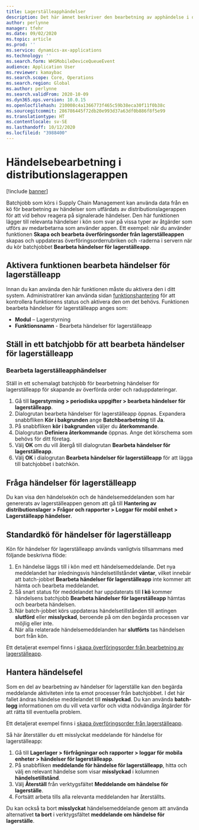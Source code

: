 ```yaml
---
title: Lagerställeapphändelser
description: Det här ämnet beskriver den bearbetning av apphändelse i distributionslagret som används för att bearbeta apphändelse meddelanden för lagerstället som en del av ett batchjobb.
author: perlynne
manager: tfehr
ms.date: 09/02/2020
ms.topic: article
ms.prod: ''
ms.service: dynamics-ax-applications
ms.technology: ''
ms.search.form: WHSMobileDeviceQueueEvent
audience: Application User
ms.reviewer: kamaybac
ms.search.scope: Core, Operations
ms.search.region: Global
ms.author: perlynne
ms.search.validFrom: 2020-10-09
ms.dyn365.ops.version: 10.0.15
ms.openlocfilehash: 210008c4a1366773f465c59b38eca30f11f0b38c
ms.sourcegitcommit: 286786445f72db20e993d37a63df0b886f8f5e99
ms.translationtype: HT
ms.contentlocale: sv-SE
ms.lasthandoff: 10/12/2020
ms.locfileid: "3988400"
---
```

# <a name="warehouse-app-event-processing"></a>Händelsebearbetning i distributionslagerappen

[!include [banner](../includes/banner.md)]

Batchjobb som körs i Supply Chain Management kan använda data från en kö för bearbetning av händelser som utfärdats av distributionslagerappen för att vid behov reagera på signalerade händelser. Den här funktionen lägger till relevanta händelser i kön som svar på vissa typer av åtgärder som utförs av medarbetarna som använder appen. Ett exempel: när du använder funktionen **Skapa och bearbeta överföringsorder från lagerställeappen** skapas och uppdateras överföringsorderrubriken och -raderna i servern när du kör batchjobbet **Bearbeta händelser för lagerställeapp**.

## <a name="enable-the-process-warehouse-app-events-feature"></a>Aktivera funktionen bearbeta händelser för lagerställeapp

Innan du kan använda den här funktionen måste du aktivera den i ditt system. Administratörer kan använda sidan [funktionshantering](../../fin-ops-core/fin-ops/get-started/feature-management/feature-management-overview.md) för att kontrollera funktionens status och aktivera den om det behövs. Funktionen bearbeta händelser för lagerställeapp anges som:

- **Modul** – Lagerstyrning
- **Funktionsnamn** - Bearbeta händelser för lagerställeapp

## <a name="set-up-a-batch-job-to-process-warehouse-app-events"></a>Ställ in ett batchjobb för att bearbeta händelser för lagerställeapp

### <a name="process-warehouse-app-events"></a>Bearbeta lagerställeapphändelser

Ställ in ett schemalagt batchjobb för bearbetning händelser för lagerställeapp för skapande av överförda order och raduppdateringar.

1. Gå till **lagerstyrning \> periodiska uppgifter \> bearbeta händelser för lagerställeapp**.
1. Dialogrutan bearbeta händelser för lagerställeapp öppnas. Expandera snabbfliken **Kör i bakgrunden** ange **Batchbearbetning** till **Ja**.
1. På snabbfliken **kör i bakgrunden** väljer du **återkommande**.
1. Dialogrutan **Definiera återkommande** öppnas. Ange det körschema som behövs för ditt företag.
1. Välj **OK** om du vill återgå till dialogrutan **Bearbeta händelser för lagerställeapp**.
1. Välj **OK** i dialogrutan **Bearbeta händelser för lagerställeapp** för att lägga till batchjobbet i batchkön.

## <a name="query-warehouse-app-events"></a>Fråga händelser för lagerställeapp

Du kan visa den händelsekön och de händelsemeddelanden som har genererats av lagerställeappen genom att gå till **Hantering av distributionslager \> Frågor och rapporter \> Loggar för mobil enhet \> Lagerställeapp händelser**.

## <a name="the-standard-event-queue-process"></a>Standardkö för händelser för lagerställeapp

Kön för händelser för lagerställeapp används vanligtvis tillsammans med följande beskrivna flöde:

1. En händelse läggs till i kön med ett händelsemeddelande. Det nya meddelandet har inledningsvis händelsetillståndet **väntar**, vilket innebär att batch-jobbet **Bearbeta händelser för lagerställeapp** inte kommer att hämta och bearbeta meddelandet.
1. Så snart status för meddelandet har uppdaterats till **I kö** kommer händelsens batchjobb **Bearbeta händelser för lagerställeapp** hämtas och bearbeta händelsen.
1. När batch-jobbet körs uppdateras händelsetillstånden till antingen **slutförd** eller **misslyckad**, beroende på om den begärda processen var möjlig eller inte.
1. När alla relaterade händelsemeddelanden har **slutförts** tas händelsen bort från kön.

 Ett detaljerat exempel finns i [skapa överföringsorder från bearbetning av lagerställeapp](create-transfer-order-from-warehouse-app.md).

## <a name="handle-event-errors"></a>Hantera händelsefel

Som en del av bearbetning av händelser för lagerställe kan den begärda meddelande aktiviteten inte ta emot processer från batchjobbet. I det här fallet ändras händelse meddelandet till **misslyckad**. Du kan använda **batch-logg** informationen om du vill veta varför och vidta nödvändiga åtgärder för att rätta till eventuella problem.

Ett detaljerat exempel finns i [skapa överföringsorder från lagerställeapp](create-transfer-order-from-warehouse-app.md).

Så här återställer du ett misslyckat meddelande för händelse för lagerställeapp:

1. Gå till **Lagerlager \> förfrågningar och rapporter \> loggar för mobila enheter \> händelser för lagerställeapp**.
1. På snabbfliken **meddelande för händelse för lagerställeapp**, hitta och välj en relevant händelse som visar **misslyckad** i kolumnen **händelsetillstånd**.
1. Välj **Återställ** från verktygsfältet **Meddelande om händelse för lagerställe**.
1. Fortsätt arbeta tills alla relevanta meddelanden har återställts.

Du kan också ta bort **misslyckat** händelsemeddelande genom att använda alternativet **ta bort** i verktygsfältet **meddelande om händelse för lagerställe**.
